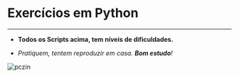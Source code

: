 #  Exercícios em Python
---

* **Todos os Scripts acima, tem níveis de dificuldades.**

* *Pratiquem, tentem reproduzir em casa. __Bom estudo__!*


![pczin](https://github.com/DheividyAndrade/-Studies/assets/171999856/5f723144-08e9-4773-a680-1b26599671cc)
